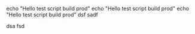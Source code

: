 echo "Hello test script build prod"
echo "Hello test script build prod"
echo "Hello test script build prod"
dsf
sadf

dsa
fsd
